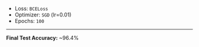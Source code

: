 - Loss: `BCELoss`
- Optimizer: `SGD` (lr=0.01)
- Epochs: `100`
---

**Final Test Accuracy:** ~96.4%
